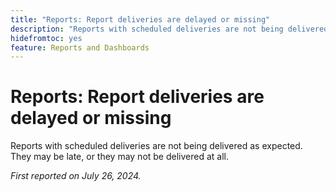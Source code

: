 ```yaml
---
title: "Reports: Report deliveries are delayed or missing"
description: "Reports with scheduled deliveries are not being delivered as expected. They may be late, or they may not be delivered at all."
hidefromtoc: yes
feature: Reports and Dashboards
---
```


# Reports: Report deliveries are delayed or missing

<!--

>[!NOTE]
>
>This issue was fixed on August 8, 2024.

-->

Reports with scheduled deliveries are not being delivered as expected. They may be late, or they may not be delivered at all.

_First reported on July 26, 2024._
